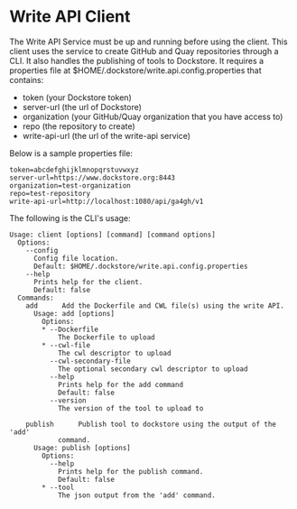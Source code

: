 # Write API Client

The Write API Service must be up and running before using the client.  This client uses the service to create GitHub and Quay repositories through a CLI.  It also handles the publishing of tools to Dockstore.
It requires a properties file at $HOME/.dockstore/write.api.config.properties that contains:
- token (your Dockstore token)
- server-url (the url of Dockstore)
- organization (your GitHub/Quay organization that you have access to)
- repo (the repository to create)
- write-api-url (the url of the write-api service)

Below is a sample properties file:
```
token=abcdefghijklmnopqrstuvwxyz
server-url=https://www.dockstore.org:8443
organization=test-organization
repo=test-repository
write-api-url=http://localhost:1080/api/ga4gh/v1
```


The following is the CLI's usage:
```
Usage: client [options] [command] [command options]
  Options:
    --config
      Config file location.
      Default: $HOME/.dockstore/write.api.config.properties
    --help
      Prints help for the client.
      Default: false
  Commands:
    add      Add the Dockerfile and CWL file(s) using the write API.
      Usage: add [options]
        Options:
        * --Dockerfile
            The Dockerfile to upload
        * --cwl-file
            The cwl descriptor to upload
          --cwl-secondary-file
            The optional secondary cwl descriptor to upload
          --help
            Prints help for the add command
            Default: false
          --version
            The version of the tool to upload to

    publish      Publish tool to dockstore using the output of the 'add'
            command.
      Usage: publish [options]
        Options:
          --help
            Prints help for the publish command.
            Default: false
        * --tool
            The json output from the 'add' command.
```
